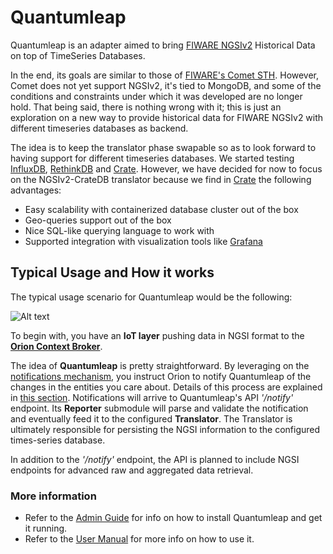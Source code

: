 # Quantumleap

Quantumleap is an adapter aimed to bring [FIWARE NGSIv2](http://docs.orioncontextbroker.apiary.io/#) Historical Data on top of TimeSeries Databases.

In the end, its goals are similar to those of [FIWARE's Comet STH](https://fiware-sth-comet.readthedocs.io/en/latest/
). However, Comet does not yet support NGSIv2, it's tied to MongoDB, and some of the conditions and constraints under which it was developed are no longer hold. That being said, there is nothing wrong with it; this is just an exploration on a new way to provide historical data for FIWARE NGSIv2 with different timeseries databases as backend.

The idea is to keep the translator phase swapable so as to look forward to having support for different timeseries databases. We started testing [InfluxDB](https://docs.influxdata.com/influxdb/), [RethinkDB](https://www.rethinkdb.com/docs/) and [Crate](http://www.crate.io). However, we have decided for now to focus on the NGSIv2-CrateDB translator because we find in [Crate](http://www.crate.io) the following advantages:

- Easy scalability with containerized database cluster out of the box
- Geo-queries support out of the box
- Nice SQL-like querying language to work with
- Supported integration with visualization tools like [Grafana](http://www.grafana.com)


## Typical Usage and How it works

The typical usage scenario for Quantumleap would be the following:

![Alt text](https://g.gravizo.com/svg?@startuml;skinparam%20componentStyle%20uml2;!define%20ICONURL%20https://raw.githubusercontent.com/smartsdk/architecture-diagrams/master/dist;!includeurl%20ICONURL/common.puml;!includeurl%20ICONURL/fiware.puml;!includeurl%20ICONURL/smartsdk.puml;interface%20NGSI;FIWARE%28cb,%22Context%20Broker%20\n%20-%20Orion%22,component%29;[Sensor%20@%20IoT%20Layer]%20-right-%20NGSI;NGSI%20-right-%20cb;package%20%22Quantumleap%22%20{;SMARTSDK%28api,%22API%22,component%29;SMARTSDK%28reporter,%22Reporter%22,component%29;SMARTSDK%28translator,%22Translator%22,component%29;api%20-up-%20NGSI;api%20%3C-down-%3E%20translator;api%20%22/notify%22%20-down-%3E%20reporter;reporter%20-right-%3E%20translator;};[CrateDB]%20%3C-left-%20translator;[Grafana]%20-down-%20CrateDB;@enduml;)

To begin with, you have an **IoT layer** pushing data in NGSI format to the **[Orion Context Broker](https://fiware-orion.readthedocs.io
)**.

The idea of **Quantumleap** is pretty straightforward. By leveraging on the [notifications mechanism](http://fiware-orion.readthedocs.io/en/latest/user/walkthrough_apiv2/index.html#subscriptions), you instruct Orion to notify Quantumleap of the changes in the entities you care about. Details of this process are explained in [this section](user/ngsi_notification.md). Notifications will arrive to Quantumleap's API *'/notify'* endpoint. Its **Reporter** submodule will parse and validate the notification and eventually feed it to the configured **Translator**. The Translator is ultimately responsible for persisting the NGSI information to the configured times-series database.

In addition to the *'/notify'* endpoint, the API is planned to include NGSI endpoints for advanced raw and aggregated data retrieval.


### More information

- Refer to the [Admin Guide](admin/index.md) for info on how to install Quantumleap and get it running.
- Refer to the [User Manual](user/index.md) for more info on how to use it.
